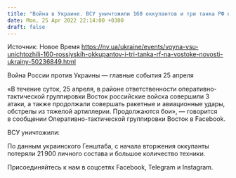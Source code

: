 ```yaml
---
title: "Война в Украине. ВСУ уничтожили 160 оккупантов и три танка РФ на Востоке"
date: Mon, 25 Apr 2022 22:14:00 +0300
draft: false
---
```

Источник: Новое Время https://nv.ua/ukraine/events/voyna-vsu-unichtozhili-160-rossiyskih-okkupantov-i-tri-tanka-rf-na-vostoke-novosti-ukrainy-50236849.html


 Война России против Украины — главные события 25 апреля

«В течение суток, 25 апреля, в районе ответственности оперативно-тактической группировки Восток российские войска совершили 3 атаки, а также продолжали совершать ракетные и авиационные удары, обстрелы из тяжелой артиллерии. Продолжаются бои», — говорится в сообщении Оперативно-тактической группировки Восток в Facebook. 

ВСУ уничтожили:

По данным украинского Генштаба, с начала вторжения оккупанты потеряли 21 900 личного состава и большое количество техники.

Присоединяйтесь к нам в соцсетях Facebook, Telegram и Instagram.
